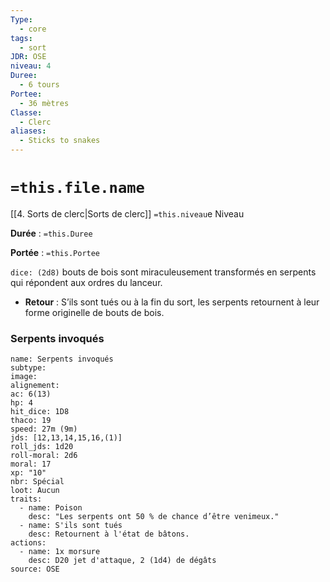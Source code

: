 ```yaml
---
Type:
  - core
tags:
  - sort
JDR: OSE
niveau: 4
Duree:
  - 6 tours
Portee:
  - 36 mètres
Classe:
  - Clerc
aliases:
  - Sticks to snakes
---
```

# `=this.file.name`  

[[4. Sorts de clerc|Sorts de clerc]] `=this.niveau`e Niveau

**Durée** : `=this.Duree`

**Portée** : `=this.Portee`

`dice: (2d8)` bouts de bois sont miraculeusement transformés en serpents qui répondent aux ordres du lanceur.

- **Retour** : S’ils sont tués ou à la fin du sort, les serpents retournent à leur forme originelle de bouts de bois.

### Serpents invoqués

```statblock
name: Serpents invoqués 
subtype:
image:
alignement:
ac: 6(13)
hp: 4
hit_dice: 1D8
thaco: 19
speed: 27m (9m)
jds: [12,13,14,15,16,(1)]
roll_jds: 1d20
roll-moral: 2d6
moral: 17
xp: "10"
nbr: Spécial 
loot: Aucun
traits:
  - name: Poison
    desc: "Les serpents ont 50 % de chance d’être venimeux."
  - name: S'ils sont tués
    desc: Retournent à l'état de bâtons.
actions:
  - name: 1x morsure
    desc: D20 jet d'attaque, 2 (1d4) de dégâts
source: OSE
```
